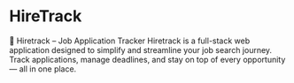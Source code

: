 # HireTrack
📌 Hiretrack – Job Application Tracker Hiretrack is a full-stack web application designed to simplify and streamline your job search journey. Track applications, manage deadlines, and stay on top of every opportunity — all in one place.
